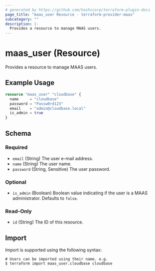 ```yaml
---
# generated by https://github.com/hashicorp/terraform-plugin-docs
page_title: "maas_user Resource - terraform-provider-maas"
subcategory: ""
description: |-
  Provides a resource to manage MAAS users.
---
```


# maas_user (Resource)

Provides a resource to manage MAAS users.

## Example Usage

```terraform
resource "maas_user" "cloudbase" {
  name     = "cloudbase"
  password = "Passw0rd123"
  email    = "admin@cloudbase.local"
  is_admin = true
}
```

<!-- schema generated by tfplugindocs -->
## Schema

### Required

- `email` (String) The user e-mail address.
- `name` (String) The user name.
- `password` (String, Sensitive) The user password.

### Optional

- `is_admin` (Boolean) Boolean value indicating if the user is a MAAS administrator. Defaults to `false`.

### Read-Only

- `id` (String) The ID of this resource.

## Import

Import is supported using the following syntax:

```shell
# Users can be imported using their name. e.g.
$ terraform import maas_user.cloudbase cloudbase
```
